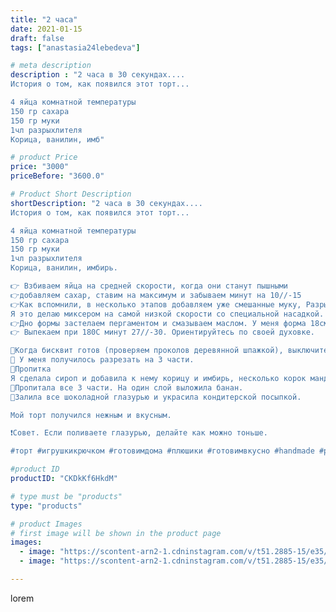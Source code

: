 ```yaml
---
title: "2 часа"
date: 2021-01-15
draft: false
tags: ["anastasia24lebedeva"]

# meta description
description : "2 часа в 30 секундах....
История о том, как появился этот торт... 

4 яйца комнатной температуры
150 гр сахара
150 гр муки
1чл разрыхлителя
Корица, ванилин, имб"

# product Price
price: "3000"
priceBefore: "3600.0"

# Product Short Description
shortDescription: "2 часа в 30 секундах....
История о том, как появился этот торт... 

4 яйца комнатной температуры
150 гр сахара
150 гр муки
1чл разрыхлителя
Корица, ванилин, имбирь.

👉 Взбиваем яйца на средней скорости, когда они станут пышными 
👉добавляем сахар, ставим на максимум и забываем минут на 10//-15 
👉Как вспомнили, в несколько этапов добавляем уже смешанные муку, Разрыхлитель и специи(если хотите с ними) 
Я это делаю миксером на самой низкой скорости со специальной насадкой. Можно это делать силиконовой лопаткой, выбирайте сами. 
👉Дно формы застелаем пергаментом и смазываем маслом. У меня форма 18см
👉 Выпекаем при 180С минут 27//-30. Ориентируйтесь по своей духовке. 

🌠Когда бисквит готов (проверяем проколов деревянной шпажкой), выключите духовку, откройте дверцу, и пусть постоит так ещё пару минут. Затем дайте отдохнуть до полного остывания на столе, и только потом вынимайте из формы. 
🌠 У меня получилось разрезать на 3 части. 
💜Пропитка
Я сделала сироп и добавила к нему корицу и имбирь, несколько корок мандарина. 
🌠Пропитала все 3 части. На один слой выложила банан. 
🌠Залила все шоколадной глазурью и украсила кондитерской посыпкой. 

Мой торт получился нежным и вкусным. 

❗Совет. Если поливаете глазурью, делайте как можно тоньше. 

#торт #игрушкикрючком #готовимдома #плюшики #готовимвкусно #handmade #рецептыотнасти #рецептынакаждыйдень #вязаныеигрушки #зефирныеигрушки #пряжа #игрушкидетям #шоколадныйторт"

#product ID
productID: "CKDkKf6HkdM"

# type must be "products"
type: "products"

# product Images
# first image will be shown in the product page
images:
  - image: "https://scontent-arn2-1.cdninstagram.com/v/t51.2885-15/e35/139349995_336010100797530_8998337604070502247_n.jpg?se=7&tp=1&_nc_ht=scontent-arn2-1.cdninstagram.com&_nc_cat=106&_nc_ohc=OgUa_t0kO2YAX-m7X0X&ccb=7-4&oh=f9f51e799404bb9c900a815f57d2640a&oe=6082CFB0&ig_cache_key=MjQ4Njk5MDQ2Njc2MTgyMDUzMw%3D%3D.2-ccb7-4"
  - image: "https://scontent-arn2-1.cdninstagram.com/v/t51.2885-15/e35/139646972_239707904228013_351051289253454850_n.jpg?se=7&tp=1&_nc_ht=scontent-arn2-1.cdninstagram.com&_nc_cat=109&_nc_ohc=yxLAB6qS-ZoAX_2L51k&ccb=7-4&oh=9184d81cd0816343c3da5e9df5adea4d&oe=6082F703&ig_cache_key=MjQ4Njk5MDQ2Njg3OTA2MzgwMg%3D%3D.2-ccb7-4"

---
```

lorem

